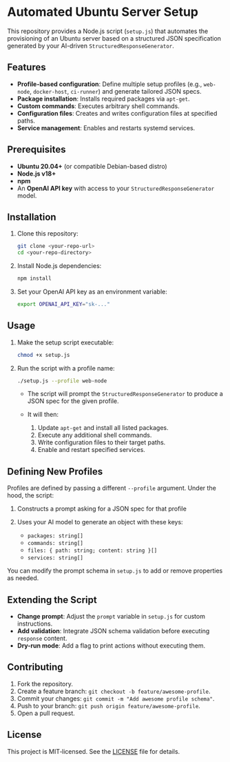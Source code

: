 # Automated Ubuntu Server Setup

This repository provides a Node.js script (`setup.js`) that automates the provisioning of an Ubuntu server based on a structured JSON specification generated by your AI-driven `StructuredResponseGenerator`.

## Features

* **Profile-based configuration**: Define multiple setup profiles (e.g., `web-node`, `docker-host`, `ci-runner`) and generate tailored JSON specs.
* **Package installation**: Installs required packages via `apt-get`.
* **Custom commands**: Executes arbitrary shell commands.
* **Configuration files**: Creates and writes configuration files at specified paths.
* **Service management**: Enables and restarts systemd services.

## Prerequisites

* **Ubuntu 20.04+** (or compatible Debian-based distro)
* **Node.js v18+**
* **npm**
* An **OpenAI API key** with access to your `StructuredResponseGenerator` model.

## Installation

1. Clone this repository:

   ```bash
   git clone <your-repo-url>
   cd <your-repo-directory>
   ```

2. Install Node.js dependencies:

   ```bash
   npm install
   ```

3. Set your OpenAI API key as an environment variable:

   ```bash
   export OPENAI_API_KEY="sk-..."
   ```

## Usage

1. Make the setup script executable:

   ```bash
   chmod +x setup.js
   ```

2. Run the script with a profile name:

   ```bash
   ./setup.js --profile web-node
   ```

   * The script will prompt the `StructuredResponseGenerator` to produce a JSON spec for the given profile.
   * It will then:

     1. Update `apt-get` and install all listed packages.
     2. Execute any additional shell commands.
     3. Write configuration files to their target paths.
     4. Enable and restart specified services.

## Defining New Profiles

Profiles are defined by passing a different `--profile` argument. Under the hood, the script:

1. Constructs a prompt asking for a JSON spec for that profile
2. Uses your AI model to generate an object with these keys:

   * `packages: string[]`
   * `commands: string[]`
   * `files: { path: string; content: string }[]`
   * `services: string[]`

You can modify the prompt schema in `setup.js` to add or remove properties as needed.

## Extending the Script

* **Change prompt**: Adjust the `prompt` variable in `setup.js` for custom instructions.
* **Add validation**: Integrate JSON schema validation before executing `response` content.
* **Dry-run mode**: Add a flag to print actions without executing them.

## Contributing

1. Fork the repository.
2. Create a feature branch: `git checkout -b feature/awesome-profile`.
3. Commit your changes: `git commit -m "Add awesome profile schema"`.
4. Push to your branch: `git push origin feature/awesome-profile`.
5. Open a pull request.

## License

This project is MIT‑licensed. See the [LICENSE](LICENSE) file for details.


